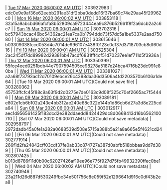 | [Tue 17 Mar 2020 06:00:02 AM UTC](https://transfer.sh/xiiav/dashninja-dbdump-20200317070002.tar.bz2) | 303922983 | edc0e9e9af36e62eebb291ae31df2bba0dedd16f37ba69c74e29aa45f29962c0 | 
| [Mon 16 Mar 2020 06:00:02 AM UTC]() | 303853118 | 32a15a9abcbd66afcfa8b52809ca9723444ea9c876b52661f8f2a6dcb2a2c6c7 | 
| [Sun 15 Mar 2020 06:00:01 AM UTC](https://transfer.sh/15l2EW/dashninja-dbdump-20200315070001.tar.bz2) | 303702316 | bc57943bcac46bc54362ac21ea7ca0b1794ddd73f57dc5a1be5337e2aad75080 | 
| [Sat 14 Mar 2020 06:00:01 AM UTC](https://transfer.sh/CHq7C/dashninja-dbdump-20200314070001.tar.bz2) | 303615646 | b03309038fccd053d4c7014de996107e438f0123c0c137d3718703cb8df60d16 | 
| [Fri 13 Mar 2020 06:00:01 AM UTC](https://transfer.sh/U6TqW/dashninja-dbdump-20200313070001.tar.bz2) | 303525304 | 2ac245df7dd89982d29381bb47acdf6831fff4cf51d70237ee1ef711d5f3936a | 
| [Thu 12 Mar 2020 06:00:01 AM UTC](https://transfer.sh/345ba/dashninja-dbdump-20200312070001.tar.bz2) | 303350399 | 55fce4eed0251bdb44e7907594505ce98278a5187e24bca47f6b23dc991e80ba | 
| [Wed 11 Mar 2020 06:00:01 AM UTC](https://transfer.sh/SHPJA/dashninja-dbdump-20200311070001.tar.bz2) | 303381027 | a2a68f73793ac12d70109ebce26c4398daa36d3506a4fd2203570b6106a1de64 | 
| [Tue 10 Mar 2020 06:00:01 AM UTC](Could not save file) | 303280362 | 45753ffcfc45f88c9a63f9d2d0275e7de0163c9d08f325c70ef2665ac7f54446 | 
| [Mon 09 Mar 2020 06:00:01 AM UTC](https://transfer.sh/OPhMK/dashninja-dbdump-20200309070001.tar.bz2) | 303089181 | e802e1cb6b102a243e4bb312ae240e68c322e144b1d86cb6d27a3d8e225cda64 | 
| [Sun 08 Mar 2020 06:00:01 AM UTC](https://transfer.sh/3YEMj/dashninja-dbdump-20200308070001.tar.bz2) | 303012917 | aec1d956561425f183dcd2e382ddaedd8424429dc8d0668413d16b65621007f0 | 
| [Sat 07 Mar 2020 06:00:01 AM UTC](Could not save metadata) | 302958797 | 2972dadb45a0fe1a282a0688539d508e5715a388b5a21a8a665e5f4621cd24b0 | 
| [Fri 06 Mar 2020 06:00:01 AM UTC](Could not save metadata) | 302771914 | 266f1d2fa24842cff03cdf37fe0ab33c874727a387d0abfb518bbbaa9dd7d389 | 
| [Thu 05 Mar 2020 06:00:01 AM UTC](Could not save metadata) | 302807425 | b013d8786f11d0b00c62027426af19ee96e775f927d75fb49932390ffec0be1b | 
| [Wed 04 Mar 2020 06:00:02 AM UTC](Could not save metadata) | 302740946 | 23a211d26d887d530249fbc34e501756c8e059f52e1296641d916c0df43b2ea8 | 
